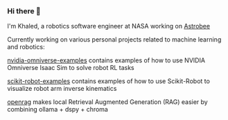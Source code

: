 ### Hi there 👋

I'm Khaled, a robotics software engineer at NASA working on [Astrobee](https://github.com/nasa/astrobee)

Currently working on various personal projects related to machine learning and robotics:

[nvidia-omniverse-examples](https://github.com/KhaledSharif/nvidia-omniverse-examples) contains examples of how to use NVIDIA Omniverse Isaac Sim to solve robot RL tasks

[scikit-robot-examples](https://github.com/KhaledSharif/scikit-robot-examples) contains examples of how to use Scikit-Robot to visualize robot arm inverse kinematics

[openrag](https://github.com/KhaledSharif/openrag) makes local Retrieval Augmented Generation (RAG) easier by combining ollama + dspy + chroma
